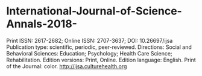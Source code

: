 # International-Journal-of-Science-Annals-2018-
Рrint ISSN: 2617-2682; Online ISSN: 2707-3637; DOI: 10.26697/ijsa Publication type: scientific, periodic, peer-reviewed. Directions: Social and Behavioral Sciences: Education; Psychology; Health Care Science; Rehabilitation. Edition versions: Print, Online. Edition language: English. Print of the Journal: color. http://ijsa.culturehealth.org
